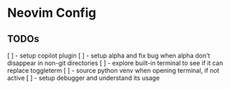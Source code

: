 # Neovim Config

## TODOs
[ ] - setup copilot plugin
[ ] - setup alpha and fix bug when alpha don't disappear in non-git directories
[ ] - explore built-in terminal to see if it can replace toggleterm
[ ] - source python venv when opening terminal, if not active
[ ] - setup debugger and understand its usage
